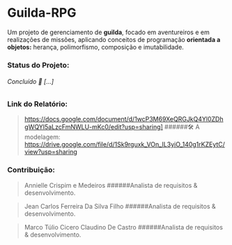 # Guilda-RPG

Um projeto de gerenciamento de **guilda**, focado em aventureiros e em realizações 
de missões, aplicando conceitos de programação **orientada a objetos:** herança, polimorfismo, composição e
 imutabilidade.
 
### Status do Projeto:

###### Concluído 🚀 [...]

### Link do Relatório:
>https://docs.google.com/document/d/1wcP3M69XeQRGJkQ4Yl0ZDhgWQYI5aLzcFmNWLU-mKc0/edit?usp=sharing]
######🛠 A modelagem:
>https://drive.google.com/file/d/1Sk9rguxk_VOn_IL3yiO_140g1rKZEytC/view?usp=sharing

### Contribuição:

>Annielle Crispim e Medeiros
 ######Analista de requisitos & desenvolvimento.
   
>Jean Carlos Ferreira Da Silva Filho 
 ######Analista de requisitos & desenvolvimento.

>Marco Túlio Cicero Claudino De Castro
 ######Analista de requisitos & desenvolvimento.

